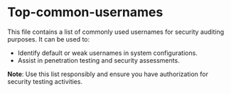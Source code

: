 # Top-common-usernames


This file contains a list of commonly used usernames for security auditing purposes. It can be used to:
- Identify default or weak usernames in system configurations.
- Assist in penetration testing and security assessments.

**Note**: Use this list responsibly and ensure you have authorization for security testing activities.
